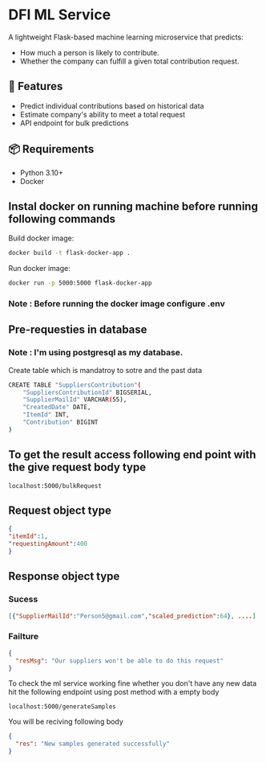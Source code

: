 # DFI ML Service

A lightweight Flask-based machine learning microservice that predicts:
- How much a person is likely to contribute.
- Whether the company can fulfill a given total contribution request.

## 🚀 Features

- Predict individual contributions based on historical data
- Estimate company's ability to meet a total request
- API endpoint for bulk predictions

## 📦 Requirements

- Python 3.10+
- Docker

## Instal docker on running machine before running following commands

Build docker image:

```bash
docker build -t flask-docker-app .
```

Run docker image:
```bash
docker run -p 5000:5000 flask-docker-app
```

### Note : Before running the docker image configure .env


## Pre-requesties in database

### Note : I'm using postgresql as my database.

Create table which is mandatroy to sotre and the past data
```bash
CREATE TABLE "SuppliersContribution"(
    "SuppliersContributionId" BIGSERIAL,
    "SupplierMailId" VARCHAR(55),
    "CreatedDate" DATE,
    "ItemId" INT,
    "Contribution" BIGINT
)
```


## To get the result access following end point with the give request body type
```
localhost:5000/bulkRequest
```

## Request object type
```json
{
"itemId":1,
"requestingAmount":400
}
```


## Response object type

### Sucess
```json
[{"SupplierMailId":"Person5@gmail.com","scaled_prediction":64}, ....]
```
### Failture
```json
{
  "resMsg": "Our suppliers won't be able to do this request"
}
```

To check the ml service working fine whether you don't have any new data hit the following endpoint using post method with a empty body
```
localhost:5000/generateSamples
```
You will be reciving following body
```json
{
  "res": "New samples generated successfully"
}
```
